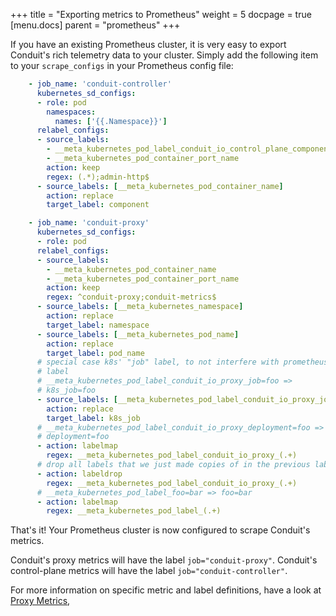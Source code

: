 +++
title = "Exporting metrics to Prometheus"
weight = 5
docpage = true
[menu.docs]
  parent = "prometheus"
+++

If you have an existing Prometheus cluster, it is very easy to export Conduit's
rich telemetry data to your cluster.  Simply add the following item to your
`scrape_configs` in your Prometheus config file:

```yaml
    - job_name: 'conduit-controller'
      kubernetes_sd_configs:
      - role: pod
        namespaces:
          names: ['{{.Namespace}}']
      relabel_configs:
      - source_labels:
        - __meta_kubernetes_pod_label_conduit_io_control_plane_component
        - __meta_kubernetes_pod_container_port_name
        action: keep
        regex: (.*);admin-http$
      - source_labels: [__meta_kubernetes_pod_container_name]
        action: replace
        target_label: component

    - job_name: 'conduit-proxy'
      kubernetes_sd_configs:
      - role: pod
      relabel_configs:
      - source_labels:
        - __meta_kubernetes_pod_container_name
        - __meta_kubernetes_pod_container_port_name
        action: keep
        regex: ^conduit-proxy;conduit-metrics$
      - source_labels: [__meta_kubernetes_namespace]
        action: replace
        target_label: namespace
      - source_labels: [__meta_kubernetes_pod_name]
        action: replace
        target_label: pod_name
      # special case k8s' "job" label, to not interfere with prometheus' "job"
      # label
      # __meta_kubernetes_pod_label_conduit_io_proxy_job=foo =>
      # k8s_job=foo
      - source_labels: [__meta_kubernetes_pod_label_conduit_io_proxy_job]
        action: replace
        target_label: k8s_job
      # __meta_kubernetes_pod_label_conduit_io_proxy_deployment=foo =>
      # deployment=foo
      - action: labelmap
        regex: __meta_kubernetes_pod_label_conduit_io_proxy_(.+)
      # drop all labels that we just made copies of in the previous labelmap
      - action: labeldrop
        regex: __meta_kubernetes_pod_label_conduit_io_proxy_(.+)
      # __meta_kubernetes_pod_label_foo=bar => foo=bar
      - action: labelmap
        regex: __meta_kubernetes_pod_label_(.+)
```

That's it!  Your Prometheus cluster is now configured to scrape Conduit's
metrics.

Conduit's proxy metrics will have the label `job="conduit-proxy"`.  Conduit's
control-plane metrics will have the label `job="conduit-controller"`.

For more information on specific metric and label definitions, have a look at
[Proxy Metrics](/proxy-metrics),
